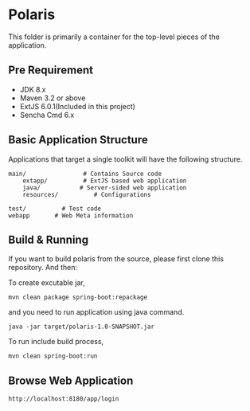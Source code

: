 # Polaris

This folder is primarily a container for the top-level pieces of the application.

## Pre Requirement

 - JDK 8.x
 - Maven 3.2 or above
 - ExtJS 6.0.1(Included in this project)
 - Sencha Cmd 6.x

## Basic Application Structure

Applications that target a single toolkit will have the following structure.

    main/                # Contains Source code
        extapp/          # ExtJS based web application
        java/           # Server-sided web application
        resources/          # Configurations

    test/          # Test code
    webapp       # Web Meta information

## Build & Running

If you want to build polaris from the source, please first clone this repository. And then:

To create excutable jar,

```
mvn clean package spring-boot:repackage
```

and you need to run application using java command.

```
java -jar target/polaris-1.0-SNAPSHOT.jar
```

To run include build process,

 ```
 mvn clean spring-boot:run
 ```

## Browse Web Application

```
http://localhost:8180/app/login
```
